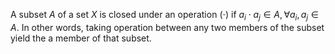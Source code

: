 A subset $A$ of a set $X$ is closed under an operation $(\cdot)$ if  $a_i \cdot a_j \in A, \forall a_i, a_j \in A$. In other words, taking operation between any two members of the subset yield the a member of that subset.